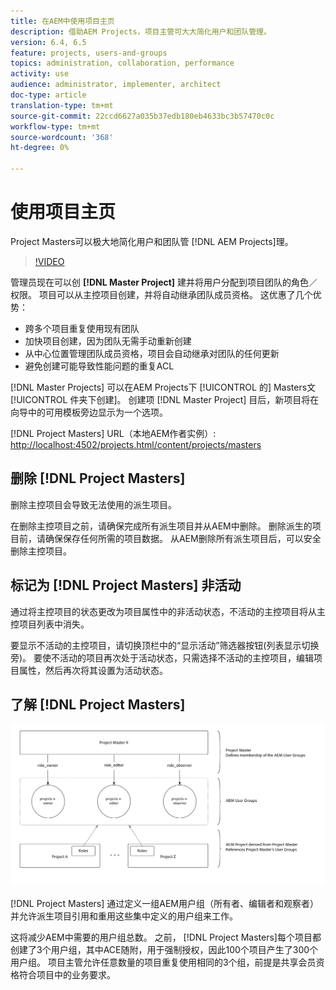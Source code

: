 ```yaml
---
title: 在AEM中使用项目主页
description: 借助AEM Projects，项目主管可大大简化用户和团队管理。
version: 6.4, 6.5
feature: projects, users-and-groups
topics: administration, collaboration, performance
activity: use
audience: administrator, implementer, architect
doc-type: article
translation-type: tm+mt
source-git-commit: 22ccd6627a035b37edb180eb4633bc3b57470c0c
workflow-type: tm+mt
source-wordcount: '368'
ht-degree: 0%

---
```



# 使用项目主页

Project Masters可以极大地简化用户和团队管 [!DNL AEM Projects]理。

>[!VIDEO](https://video.tv.adobe.com/v/17740/?quality=9&learn=on)

管理员现在可以创 **[!DNL Master Project]** 建并将用户分配到项目团队的角色／权限。 项目可以从主控项目创建，并将自动继承团队成员资格。 这优惠了几个优势：

* 跨多个项目重复使用现有团队
* 加快项目创建，因为团队无需手动重新创建
* 从中心位置管理团队成员资格，项目会自动继承对团队的任何更新
* 避免创建可能导致性能问题的重复ACL

[!DNL Master Projects] 可以在AEM Projects下 [!UICONTROL 的] Masters文 [!UICONTROL 件夹下创建]。 创建项 [!DNL Master Project] 目后，新项目将在向导中的可用模板旁边显示为一个选项。

[!DNL Project Masters] URL（本地AEM作者实例）: [http://localhost:4502/projects.html/content/projects/masters](http://localhost:4502/projects.html/content/projects/masters)

## 删除 [!DNL Project Masters]

删除主控项目会导致无法使用的派生项目。

在删除主控项目之前，请确保完成所有派生项目并从AEM中删除。 删除派生的项目前，请确保保存任何所需的项目数据。 从AEM删除所有派生项目后，可以安全删除主控项目。

## 标记为 [!DNL Project Masters] 非活动

通过将主控项目的状态更改为项目属性中的非活动状态，不活动的主控项目将从主控项目列表中消失。

要显示不活动的主控项目，请切换顶栏中的“显示活动”筛选器按钮(列表显示切换旁)。 要使不活动的项目再次处于活动状态，只需选择不活动的主控项目，编辑项目属性，然后再次将其设置为活动状态。

## 了解 [!DNL Project Masters]

![项目主持人技术视图](assets/use-project-masters/project-masters-architecture.png)

[!DNL Project Masters] 通过定义一组AEM用户组（所有者、编辑者和观察者）并允许派生项目引用和重用这些集中定义的用户组来工作。

这将减少AEM中需要的用户组总数。 之前， [!DNL Project Masters]每个项目都创建了3个用户组，其中ACE随附，用于强制授权，因此100个项目产生了300个用户组。 项目主管允许任意数量的项目重复使用相同的3个组，前提是共享会员资格符合项目中的业务要求。
